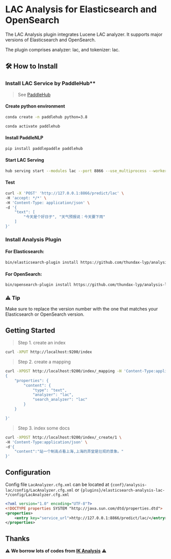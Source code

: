 # LAC Analysis for Elasticsearch and OpenSearch

The LAC Analysis plugin integrates Lucene LAC analyzer. It supports major versions of Elasticsearch and OpenSearch.

The plugin comprises analyzer: lac, and tokenizer: lac.

## 🛠️ How to Install

### Install LAC Service by PaddleHub**

> See [PaddleHub](https://www.paddlepaddle.org.cn/hubdetail?name=lac&en_category=LexicalAnalysis)

#### Create python environment

```bash
conda create -n paddlehub python=3.8

conda activate paddlehub
```

#### Install PaddleNLP

```bash
pip install paddlepaddle paddlehub
```

#### Start LAC Serving

```bash
hub serving start --modules lac --port 8866 --use_multiprocess --workers 8
```

#### Test
```bash
curl -X 'POST' 'http://127.0.0.1:8866/predict/lac' \
-H 'accept: */*' \
-H 'Content-Type: application/json' \
-d '{
    "text": [
        "今天是个好日子", "天气预报说：今天要下雨"
    ]
}'
```

### Install Analysis Plugin

#### For Elasticsearch:

```bash
bin/elasticsearch-plugin install https://github.com/thundax-lyp/analysis-lac/releases/download/8.12.2/elasticsearch-analysis-lac-8.12.2.jar
```

#### For OpenSearch:

```bash
bin/opensearch-plugin install https://github.com/thundax-lyp/analysis-lac/releases/download/8.12.2/elasticsearch-analysis-lac-8.12.2.jar
```

### ⚠️ **Tip**

Make sure to replace the version number with the one that matches your Elasticsearch or OpenSearch version.

## Getting Started

> Step 1. create an index

```bash
curl -XPUT http://localhost:9200/index
```

> Step 2. create a mapping

```bash
curl -XPOST http://localhost:9200/index/_mapping -H 'Content-Type:application/json' -d'
{
    "properties": {
        "content": {
            "type": "text",
            "analyzer": "lac",
            "search_analyzer": "lac"
        }
    }

}'
```

> Step 3. index some docs

```bash
curl -XPOST http://localhost:9200/index/_create/1 \
-H 'Content-Type:application/json' \
-d'{
    "content":"站一个制高点看上海,上海的弄堂是壮观的景象。"
}'
```

## Configuration

Config file `LacAnalyzer.cfg.xml` can be located at `{conf}/analysis-lac/config/LacAnalyzer.cfg.xml`
or `{plugins}/elasticsearch-analysis-lac-*/config/LacAnalyzer.cfg.xml`

```xml
<?xml version="1.0" encoding="UTF-8"?>
<!DOCTYPE properties SYSTEM "http://java.sun.com/dtd/properties.dtd">
<properties>
    <entry key="service_url">http://127.0.0.1:8866/predict/lac/</entry>
</properties>
```

## Thanks

⚠️ **We borrow lots of codes from [IK Analysis](https://github.com/infinilabs/analysis-ik)** ⚠️

